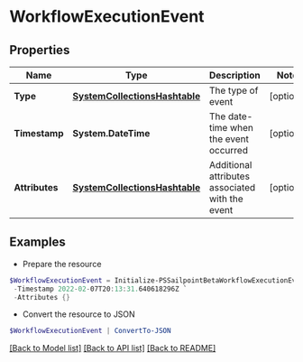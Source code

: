 # WorkflowExecutionEvent
## Properties

Name | Type | Description | Notes
------------ | ------------- | ------------- | -------------
**Type** | [**SystemCollectionsHashtable**](.md) | The type of event | [optional] 
**Timestamp** | **System.DateTime** | The date-time when the event occurred | [optional] 
**Attributes** | [**SystemCollectionsHashtable**](.md) | Additional attributes associated with the event | [optional] 

## Examples

- Prepare the resource
```powershell
$WorkflowExecutionEvent = Initialize-PSSailpointBetaWorkflowExecutionEvent  -Type WorkflowTaskScheduled `
 -Timestamp 2022-02-07T20:13:31.640618296Z `
 -Attributes {}
```

- Convert the resource to JSON
```powershell
$WorkflowExecutionEvent | ConvertTo-JSON
```

[[Back to Model list]](../README.md#documentation-for-models) [[Back to API list]](../README.md#documentation-for-api-endpoints) [[Back to README]](../README.md)

